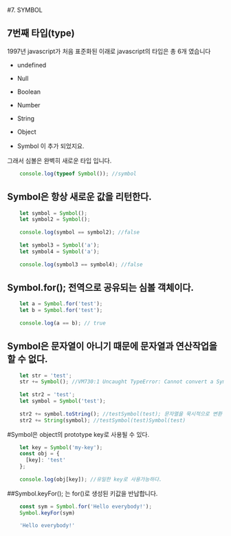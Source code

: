 #7. SYMBOL

## 7번째 타입(type) 
1997년 javascript가 처음 표준화된 이래로 javascript의 타입은 총 6개 였습니다

- undefined
- Null
- Boolean
- Number
- String
- Object

- Symbol 이 추가 되었지요.


그래서 심볼은 완벽히 새로운 타입 입니다. 


```js
    console.log(typeof Symbol()); //symbol
```


## Symbol은 항상 새로운 값을 리턴한다. 

```js
    let symbol = Symbol();
    let symbol2 = Symbol();
    
    console.log(symbol == symbol2); //false
    
    let symbol3 = Symbol('a');
    let symbol4 = Symbol('a');
    
    console.log(symbol3 == symbol4); //false
```


## Symbol.for(); 전역으로 공유되는 심볼 객체이다.

```js 
    let a = Symbol.for('test');
    let b = Symbol.for('test');
    
    console.log(a == b); // true
```


## Symbol은 문자열이 아니기 때문에 문자열과 연산작업을 할 수 없다. 

```js
    let str = 'test'; 
    str += Symbol(); //VM730:1 Uncaught TypeError: Cannot convert a Symbol value to a string(…)
    
    let str2 = 'test';
    let symbol = Symbol('test');
    
    str2 += symbol.toString(); //testSymbol(test); 문자열을 묵시적으로 변환 가능하다. 
    str2 += String(symbol); //testSymbol(test)Symbol(test)
```

#Symbol은 object의 prototype key로 사용될 수 있다. 

```js
    let key = Symbol('my-key');
    const obj = {
      [key]: 'test'
    };
    
    console.log(obj[key]); //유일한 key로 사용가능하다. 
```

##Symbol.keyFor(); 는 for()로 생성된 키값을 반납합니다.

```js
    const sym = Symbol.for('Hello everybody!');
    Symbol.keyFor(sym)
    
    'Hello everybody!'
```